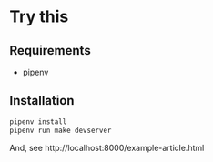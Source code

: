 # Try this

## Requirements

* pipenv

## Installation

```bash
pipenv install
pipenv run make devserver
```

And, see http://localhost:8000/example-article.html
